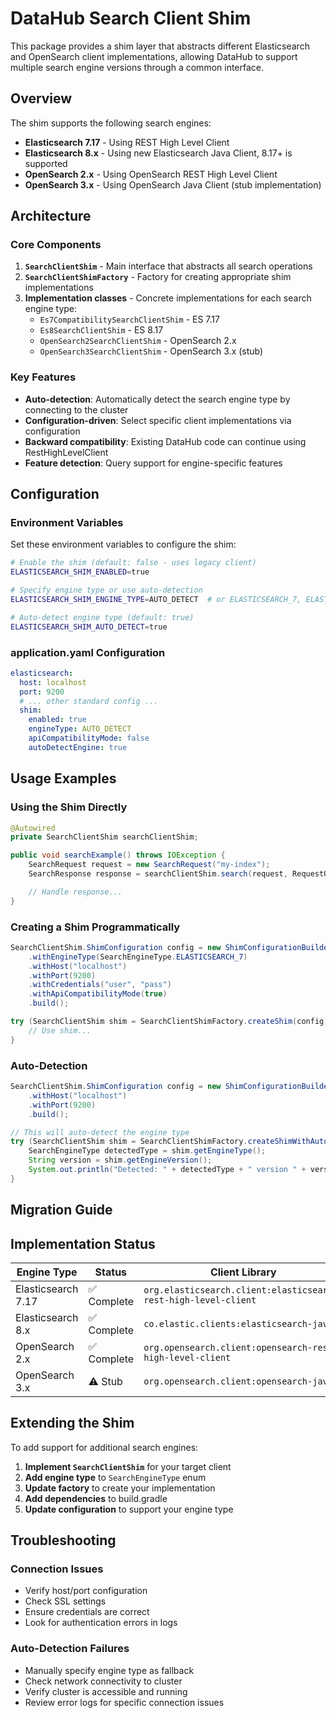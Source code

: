 # DataHub Search Client Shim

This package provides a shim layer that abstracts different Elasticsearch and OpenSearch client implementations, allowing DataHub to support multiple search engine versions through a common interface.

## Overview

The shim supports the following search engines:

- **Elasticsearch 7.17** - Using REST High Level Client
- **Elasticsearch 8.x** - Using new Elasticsearch Java Client, 8.17+ is supported
- **OpenSearch 2.x** - Using OpenSearch REST High Level Client
- **OpenSearch 3.x** - Using OpenSearch Java Client (stub implementation)

## Architecture

### Core Components

1. **`SearchClientShim`** - Main interface that abstracts all search operations
2. **`SearchClientShimFactory`** - Factory for creating appropriate shim implementations
3. **Implementation classes** - Concrete implementations for each search engine type:
   - `Es7CompatibilitySearchClientShim` - ES 7.17
   - `Es8SearchClientShim` - ES 8.17
   - `OpenSearch2SearchClientShim` - OpenSearch 2.x
   - `OpenSearch3SearchClientShim` - OpenSearch 3.x (stub)

### Key Features

- **Auto-detection**: Automatically detect the search engine type by connecting to the cluster
- **Configuration-driven**: Select specific client implementations via configuration
- **Backward compatibility**: Existing DataHub code can continue using RestHighLevelClient
- **Feature detection**: Query support for engine-specific features

## Configuration

### Environment Variables

Set these environment variables to configure the shim:

```bash
# Enable the shim (default: false - uses legacy client)
ELASTICSEARCH_SHIM_ENABLED=true

# Specify engine type or use auto-detection
ELASTICSEARCH_SHIM_ENGINE_TYPE=AUTO_DETECT  # or ELASTICSEARCH_7, ELASTICSEARCH_8, OPENSEARCH_2, etc.

# Auto-detect engine type (default: true)
ELASTICSEARCH_SHIM_AUTO_DETECT=true
```

### application.yaml Configuration

```yaml
elasticsearch:
  host: localhost
  port: 9200
  # ... other standard config ...
  shim:
    enabled: true
    engineType: AUTO_DETECT
    apiCompatibilityMode: false
    autoDetectEngine: true
```

## Usage Examples

### Using the Shim Directly

```java
@Autowired
private SearchClientShim searchClientShim;

public void searchExample() throws IOException {
    SearchRequest request = new SearchRequest("my-index");
    SearchResponse response = searchClientShim.search(request, RequestOptions.DEFAULT);

    // Handle response...
}
```

### Creating a Shim Programmatically

```java
SearchClientShim.ShimConfiguration config = new ShimConfigurationBuilder()
    .withEngineType(SearchEngineType.ELASTICSEARCH_7)
    .withHost("localhost")
    .withPort(9200)
    .withCredentials("user", "pass")
    .withApiCompatibilityMode(true)
    .build();

try (SearchClientShim shim = SearchClientShimFactory.createShim(config)) {
    // Use shim...
}
```

### Auto-Detection

```java
SearchClientShim.ShimConfiguration config = new ShimConfigurationBuilder()
    .withHost("localhost")
    .withPort(9200)
    .build();

// This will auto-detect the engine type
try (SearchClientShim shim = SearchClientShimFactory.createShimWithAutoDetection(config)) {
    SearchEngineType detectedType = shim.getEngineType();
    String version = shim.getEngineVersion();
    System.out.println("Detected: " + detectedType + " version " + version);
}
```

## Migration Guide

## Implementation Status

| Engine Type        | Status      | Client Library                                                  |
| ------------------ | ----------- | --------------------------------------------------------------- |
| Elasticsearch 7.17 | ✅ Complete | `org.elasticsearch.client:elasticsearch-rest-high-level-client` |
| Elasticsearch 8.x  | ✅ Complete | `co.elastic.clients:elasticsearch-java`                         |
| OpenSearch 2.x     | ✅ Complete | `org.opensearch.client:opensearch-rest-high-level-client`       |
| OpenSearch 3.x     | ⚠️ Stub     | `org.opensearch.client:opensearch-java`                         |

## Extending the Shim

To add support for additional search engines:

1. **Implement `SearchClientShim`** for your target client
2. **Add engine type** to `SearchEngineType` enum
3. **Update factory** to create your implementation
4. **Add dependencies** to build.gradle
5. **Update configuration** to support your engine type

## Troubleshooting

### Connection Issues

- Verify host/port configuration
- Check SSL settings
- Ensure credentials are correct
- Look for authentication errors in logs

### Auto-Detection Failures

- Manually specify engine type as fallback
- Check network connectivity to cluster
- Verify cluster is accessible and running
- Review error logs for specific connection issues
